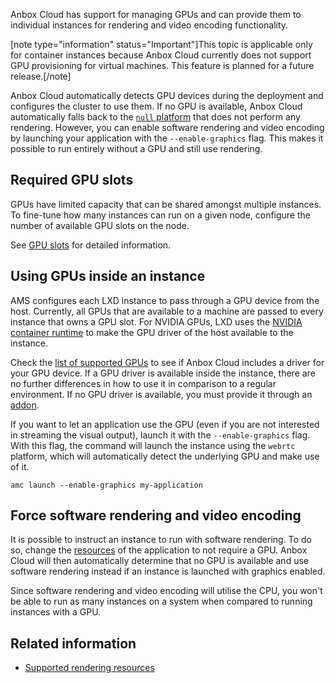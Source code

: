 Anbox Cloud has support for managing GPUs and can provide them to individual instances for rendering and video encoding functionality.

[note type="information" status="Important"]This topic is applicable only for container instances because Anbox Cloud currently does not support GPU provisioning for virtual machines. This feature is planned for a future release.[/note]

Anbox Cloud automatically detects GPU devices during the deployment and configures the cluster to use them. If no GPU is available, Anbox Cloud automatically falls back to the [`null` platform](https://discourse.ubuntu.com/t/anbox-platforms/18733) that does not perform any rendering. However, you can enable software rendering and video encoding by launching your application with the `--enable-graphics` flag. This makes it possible to run entirely without a GPU and still use rendering.

## Required GPU slots

GPUs have limited capacity that can be shared amongst multiple instances. To fine-tune how many instances can run on a given node, configure the number of available GPU slots on the node.

See [GPU slots](https://discourse.ubuntu.com/t/about-capacity-planning/28717#gpu-slots-2) for detailed information.

## Using GPUs inside an instance

AMS configures each LXD instance to pass through a GPU device from the host. Currently, all GPUs that are available to a machine are passed to every instance that owns a GPU slot. For NVIDIA GPUs, LXD uses the [NVIDIA container runtime](https://github.com/NVIDIA/nvidia-container-runtime) to make the GPU driver of the host available to the instance.

Check the [list of supported GPUs](https://discourse.ubuntu.com/t/37322#supported-gpus) to see if Anbox Cloud includes a driver for your GPU device. If a GPU driver is available inside the instance, there are no further differences in how to use it in comparison to a regular environment. If no GPU driver is available, you must provide it through an [addon](https://discourse.ubuntu.com/t/managing-addons/17759).

If you want to let an application use the GPU (even if you are not interested in streaming the visual output), launch it with the `--enable-graphics` flag. With this flag, the command will launch the instance using the `webrtc` platform, which will automatically detect the underlying GPU and make use of it.

    amc launch --enable-graphics my-application

<a name="software-rendering"></name>
## Force software rendering and video encoding

It is possible to instruct an instance to run with software rendering. To do so, change the [resources](https://discourse.ubuntu.com/t/application-manifest/24197#resources) of the application to not require a GPU. Anbox Cloud will then automatically determine that no GPU is available and use software rendering instead if an instance is launched with graphics enabled.

Since software rendering and video encoding will utilise the CPU, you won't be able to run as many instances on a system when compared to running instances with a GPU.

## Related information
* [Supported rendering resources](https://discourse.ubuntu.com/t/37322)

